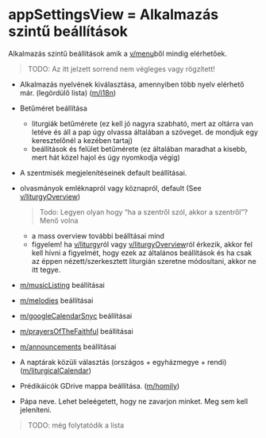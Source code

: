 appSettingsView = Alkalmazás szintű beállítások
===
Alkalmazás szintű beállítások amik a [v/menu](menu.md)ből mindig elérhetőek.

> TODO: Az itt jelzett sorrend nem végleges vagy rögzített!

- Alkalmazás nyelvének kiválasztása, amennyiben több nyelv elérhető már. (legördülő lista) ([m/i18n](../modules/i18n.md))
- Betűméret beállítása
  - liturgiák betűmérete (ez kell jó nagyra szabható, mert az oltárra van letéve és áll a pap úgy olvassa általában a szöveget. de mondjuk egy keresztelőnél a kezében tartaj)
  - beállítások és felület betűmérete (ez általában maradhat a kisebb, mert hát közel hajol és úgy nyomkodja végig)

- A szentmisék megjelenítéseinek default beállításai.

- olvasmányok emléknapról vagy köznapról, default (See [v/liturgyOverview](liturgyOverview.md))

  > Todo: Legyen olyan hogy “ha a szentről szól, akkor a szentről”? Menő volna

  - a mass overview további beálltásai mind
  - figyelem! ha [v/liturgy](liturgy.md)ról vagy [v/liturgyOverview](liturgyOverview.md)ról érkezik, akkor fel kell hívni a figyelmét, hogy ezek az általános beállítások és ha csak az éppen nézett/szerkesztett liturgián szeretne módosítani, akkor ne itt tegye.




- [m/musicListing](../modules/musicListing.md) beállításai
- [m/melodies](../modules/melodies.md) beállításai
- [m/googleCalendarSnyc](../modules/googleCalendarSync.md) beállításai
- [m/prayersOfTheFaithful](../modules/prayersOfTheFaithful.md) beállításai
- [m/announcements](../modules/announcements.md) beállításai
- A naptárak közüli választás (országos + egyházmegye + rendi) ([m/liturgicalCalendar](../modules/liturgicalCalendar.md))
- Prédikáicók GDrive mappa beállítása. ([m/homily](../modules/homily.md))
- Pápa neve. Lehet beleégetett, hogy ne zavarjon minket. Meg sem kell jeleníteni.

>TODO: még folytatódik a lista

